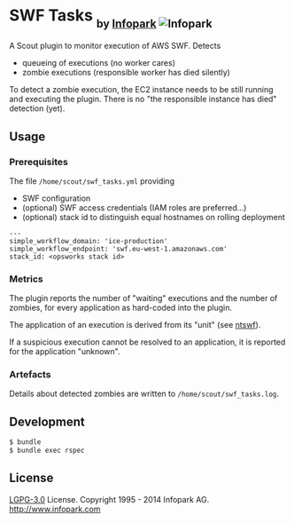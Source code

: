 # SWF Tasks <sub><sub>by [Infopark](http://www.infopark.com) ![Infopark](../infopark.png)</sub></sub>

A Scout plugin to monitor execution of AWS SWF. Detects
- queueing of executions (no worker cares)
- zombie executions (responsible worker has died silently)

To detect a zombie execution, the EC2 instance needs to be still
running and executing the plugin. There is no "the responsible
instance has died" detection (yet).


## Usage

### Prerequisites

The file `/home/scout/swf_tasks.yml` providing
- SWF configuration
- (optional) SWF access credentials (IAM roles are preferred...)
- (optional) stack id to distinguish equal hostnames on rolling deployment


```
---
simple_workflow_domain: 'ice-production'
simple_workflow_endpoint: 'swf.eu-west-1.amazonaws.com'
stack_id: <opsworks stack id>
```

### Metrics

The plugin reports the number of "waiting" executions and the number of zombies,
for every application as hard-coded into the plugin.

The application of an execution is derived from its "unit" (see
[ntswf](https://github.com/infopark/ntswf)).

If a suspicious execution cannot be resolved to an application, it is reported
for the application "unknown".

### Artefacts

Details about detected zombies are written to `/home/scout/swf_tasks.log`.

## Development

```bash
$ bundle
$ bundle exec rspec
```


## License

[LGPG-3.0](http://www.gnu.org/licenses/lgpl-3.0.html) License.
Copyright 1995 - 2014 Infopark AG.
http://www.infopark.com
